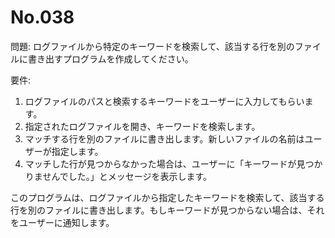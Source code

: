 # No.038

問題: ログファイルから特定のキーワードを検索して、該当する行を別のファイルに書き出すプログラムを作成してください。

要件:

1. ログファイルのパスと検索するキーワードをユーザーに入力してもらいます。
2. 指定されたログファイルを開き、キーワードを検索します。
3. マッチする行を別のファイルに書き出します。新しいファイルの名前はユーザーが指定します。
4. マッチした行が見つからなかった場合は、ユーザーに「キーワードが見つかりませんでした。」とメッセージを表示します。

このプログラムは、ログファイルから指定したキーワードを検索して、該当する行を別のファイルに書き出します。もしキーワードが見つからない場合は、それをユーザーに通知します。
